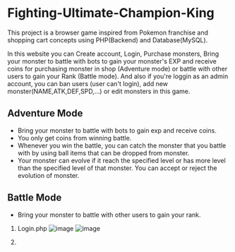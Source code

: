 # Fighting-Ultimate-Champion-King
This project is a browser game inspired from Pokemon franchise and shopping cart concepts using PHP(Backend) and Database(MySQL). 

In this website you can Create account, Login, Purchase monsters, Bring your monster to battle with bots to gain your monster's EXP and receive coins for purchasing monster in shop (Adventure mode) or battle with other users to gain your Rank (Battle mode). And also if you're loggin as an admin account, you can ban users (user can't login), add new monster(NAME,ATK,DEF,SPD,...) or edit monsters in this game.

## Adventure Mode
- Bring your monster to battle with bots to gain exp and receive coins.
- You only get coins from winning battle.
- Whenever you win the battle, you can catch the monster that you battle with by using ball items that can be dropped from monster.
- Your monster can evolve if it reach the specified level or has more level than the specified level of that monster. You can accept or reject the evolution of monster.

## Battle Mode
- Bring your monster to battle with other users to gain your rank.

1. Login.php
![image](https://github.com/wiroj-tam/Fighting-Ultimate-Champion-King/assets/134731702/02d410f8-5284-4849-b29d-671f75d34819)
![image](https://github.com/wiroj-tam/Fighting-Ultimate-Champion-King/assets/134731702/57c51ed3-bc82-4886-8378-06524bc2d376)

2. 

